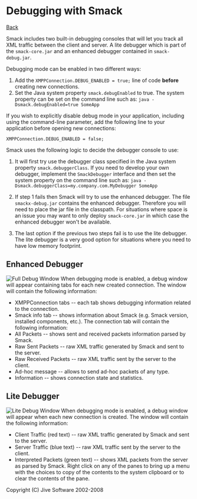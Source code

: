 Debugging with Smack
====================

[Back](index.md)

Smack includes two built-in debugging consoles that will let you track all XML
traffic between the client and server. A lite debugger which is part of the
`smack-core.jar` and an enhanced debugger contained in `smack-debug.jar`.

Debugging mode can be enabled in two different ways:

  1. Add the `XMPPConnection.DEBUG_ENABLED = true;` line of code **before** creating new connections.
  2. Set the Java system property `smack.debugEnabled` to true. The system property can be set on the command line such as: `java -Dsmack.debugEnabled=true SomeApp`

If you wish to explicitly disable debug mode in your application, including
using the command-line parameter, add the following line to your application
before opening new connections:

`XMPPConnection.DEBUG_ENABLED = false;`

Smack uses the following logic to decide the debugger console to use:

  1. It will first try use the debugger class specified in the Java system property `smack.debuggerClass`. If you need to develop your own debugger, implement the `SmackDebugger` interface and then set the system property on the command line such as: `java -Dsmack.debuggerClass=my.company.com.MyDebugger SomeApp`

  2. If step 1 fails then Smack will try to use the enhanced debugger. The file `smackx-debug.jar` contains the enhanced debugger. Therefore you will need to place the jar file in the classpath. For situations where space is an issue you may want to only deploy `smack-core.jar` in which case the enhanced debugger won't be available.
  3. The last option if the previous two steps fail is to use the lite debugger. The lite debugger is a very good option for situations where you need to have low memory footprint.

Enhanced Debugger
-----------------

![Full Debug Window](images/enhanceddebugger.png)
When debugging mode is enabled, a debug window will appear containing tabs for each new created connection. The window will contain the following information:
  * XMPPConnection tabs -- each tab shows debugging information related to the connection.
  * Smack info tab -- shows information about Smack (e.g. Smack version, installed components, etc.).  The connection tab will contain the following information:
  * All Packets -- shows sent and received packets information parsed by Smack.
  * Raw Sent Packets -- raw XML traffic generated by Smack and sent to the server.
  * Raw Received Packets -- raw XML traffic sent by the server to the client.
  * Ad-hoc message -- allows to send ad-hoc packets of any type.
  * Information -- shows connection state and statistics.

Lite Debugger
-------------

![Lite Debug Window](images/debugwindow.gif)
When debugging mode is enabled, a debug window will appear when each new connection is created. The window will contain the following information:
  * Client Traffic (red text) -- raw XML traffic generated by Smack and sent to the server.
  * Server Traffic (blue text) -- raw XML traffic sent by the server to the client.
  * Interpreted Packets (green text) -- shows XML packets from the server as parsed by Smack.  Right click on any of the panes to bring up a menu with the choices to copy of the contents to the system clipboard or to clear the contents of the pane.

Copyright (C) Jive Software 2002-2008
